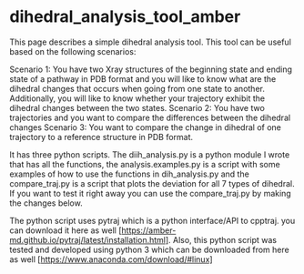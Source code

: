 # dihedral_analysis_tool_amber

This page describes a simple dihedral analysis tool. This tool can be useful based on the following scenarios:

Scenario 1: You have two Xray structures of the beginning state and ending state of a pathway in PDB format and 
you will like to know what are the dihedral changes that occurs when going from one state to another. 
Additionally, you will like to know whether your trajectory exhibit the dihedral changes between the two states.
Scenario 2: You have two trajectories and you want to compare the differences between the dihedral changes
Scenario 3: You want to compare the change in dihedral of one trajectory to a reference structure in PDB format.

It has three python scripts. The diih_analysis.py is a python module I wrote that has all the functions, 
the analysis.examples.py is a script with some examples of how to use the functions in dih_analysis.py and 
the compare_traj.py is a script that plots the deviation for all 7 types of dihedral. If you want to test it 
right away you can use the compare_traj.py by making the changes below. 
 
The python script uses pytraj which is a python interface/API to cpptraj. you can download it here as well [https://amber-md.github.io/pytraj/latest/installation.html]. 
Also, this python script was tested and developed using python 3 which can be downloaded from here as well [https://www.anaconda.com/download/#linux]
 
 
